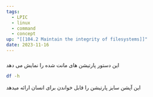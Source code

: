```yaml
---
tags:
  - LPIC
  - linux
  - command
  - concept
up: "[[104.2 Maintain the integrity of filesystems]]"
date: 2023-11-16
---
```

###
این دستور پارتیشن های مانت شده را نمایش می دهد
```bash
df -h
```
این آپشن سایز پارتیشن را قابل خواندن برای انسان ارائه میدهد